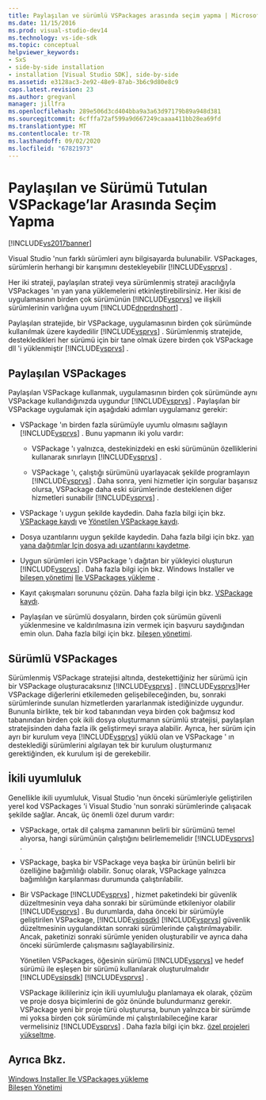 ```yaml
---
title: Paylaşılan ve sürümlü VSPackages arasında seçim yapma | Microsoft Docs
ms.date: 11/15/2016
ms.prod: visual-studio-dev14
ms.technology: vs-ide-sdk
ms.topic: conceptual
helpviewer_keywords:
- SxS
- side-by-side installation
- installation [Visual Studio SDK], side-by-side
ms.assetid: e3128ac3-2e92-48e9-87ab-3b6c9d80e8c9
caps.latest.revision: 23
ms.author: gregvanl
manager: jillfra
ms.openlocfilehash: 289e506d3cd404bba9a3a63d97179b89a948d381
ms.sourcegitcommit: 6cfffa72af599a9d667249caaaa411bb28ea69fd
ms.translationtype: MT
ms.contentlocale: tr-TR
ms.lasthandoff: 09/02/2020
ms.locfileid: "67821973"
---
```

# <a name="choosing-between-shared-and-versioned-vspackages"></a>Paylaşılan ve Sürümü Tutulan VSPackage’lar Arasında Seçim Yapma
[!INCLUDE[vs2017banner](../includes/vs2017banner.md)]

Visual Studio 'nun farklı sürümleri aynı bilgisayarda bulunabilir. VSPackages, sürümlerin herhangi bir karışımını destekleyebilir [!INCLUDE[vsprvs](../includes/vsprvs-md.md)] .  
  
 Her iki strateji, paylaşılan strateji veya sürümlenmiş strateji aracılığıyla VSPackages 'ın yan yana yüklemelerini etkinleştirebilirsiniz. Her ikisi de uygulamasının birden çok sürümünün [!INCLUDE[vsprvs](../includes/vsprvs-md.md)] ve ilişkili sürümlerinin varlığına uyum [!INCLUDE[dnprdnshort](../includes/dnprdnshort-md.md)] .  
  
 Paylaşılan stratejide, bir VSPackage, uygulamasının birden çok sürümünde kullanılmak üzere kaydedilir [!INCLUDE[vsprvs](../includes/vsprvs-md.md)] . Sürümlenmiş stratejide, destekledikleri her sürümü için bir tane olmak üzere birden çok VSPackage dll 'i yüklenmiştir [!INCLUDE[vsprvs](../includes/vsprvs-md.md)] .  
  
## <a name="shared-vspackages"></a>Paylaşılan VSPackages  
 Paylaşılan VSPackage kullanmak, uygulamasının birden çok sürümünde aynı VSPackage kullandığınızda uygundur [!INCLUDE[vsprvs](../includes/vsprvs-md.md)] . Paylaşılan bir VSPackage uygulamak için aşağıdaki adımları uygulamanız gerekir:  
  
- VSPackage 'ın birden fazla sürümüyle uyumlu olmasını sağlayın [!INCLUDE[vsprvs](../includes/vsprvs-md.md)] . Bunu yapmanın iki yolu vardır:  
  
  - VSPackage 'ı yalnızca, destekinizdeki en eski sürümünün özelliklerini kullanarak sınırlayın [!INCLUDE[vsprvs](../includes/vsprvs-md.md)] .  

  - VSPackage 'ı, çalıştığı sürümünü uyarlayacak şekilde programlayın [!INCLUDE[vsprvs](../includes/vsprvs-md.md)] . Daha sonra, yeni hizmetler için sorgular başarısız olursa, VSPackage daha eski sürümlerinde desteklenen diğer hizmetleri sunabilir [!INCLUDE[vsprvs](../includes/vsprvs-md.md)] .  
  
- VSPackage 'ı uygun şekilde kaydedin. Daha fazla bilgi için bkz. [VSPackage kaydı](../extensibility/internals/vspackage-registration.md) ve [Yönetilen VSPackage kaydı](https://msdn.microsoft.com/f69e0ea3-6a92-4639-8ca9-4c9c210e58a1).  
  
- Dosya uzantılarını uygun şekilde kaydedin. Daha fazla bilgi için bkz. [yan yana dağıtımlar Için dosya adı uzantılarını kaydetme](../extensibility/registering-file-name-extensions-for-side-by-side-deployments.md).  
  
- Uygun sürümleri için VSPackage 'ı dağıtan bir yükleyici oluşturun [!INCLUDE[vsprvs](../includes/vsprvs-md.md)] . Daha fazla bilgi için bkz. Windows Installer ve [bileşen yönetimi](../extensibility/internals/component-management.md) [Ile VSPackages yükleme](../extensibility/internals/installing-vspackages-with-windows-installer.md) .  
  
- Kayıt çakışmaları sorununu çözün. Daha fazla bilgi için bkz. [VSPackage kaydı](../extensibility/internals/vspackage-registration.md).  
  
- Paylaşılan ve sürümlü dosyaların, birden çok sürümün güvenli yüklenmesine ve kaldırılmasına izin vermek için başvuru saydığından emin olun. Daha fazla bilgi için bkz. [bileşen yönetimi](../extensibility/internals/component-management.md).  
  
## <a name="versioned-vspackages"></a>Sürümlü VSPackages  
 Sürümlenmiş VSPackage stratejisi altında, destekettiğiniz her sürümü için bir VSPackage oluşturacaksınız [!INCLUDE[vsprvs](../includes/vsprvs-md.md)] . [!INCLUDE[vsprvs](../includes/vsprvs-md.md)]Her VSPackage diğerlerini etkilemeden gelişebileceğinden, bu, sonraki sürümlerinde sunulan hizmetlerden yararlanmak istediğinizde uygundur. Bununla birlikte, tek bir kod tabanından veya birden çok bağımsız kod tabanından birden çok ikili dosya oluşturmanın sürümlü stratejisi, paylaşılan stratejisinden daha fazla ilk geliştirmeyi sıraya alabilir. Ayrıca, her sürüm için ayrı bir kurulum veya [!INCLUDE[vsprvs](../includes/vsprvs-md.md)] yüklü olan ve VSPackage ' ın desteklediği sürümlerini algılayan tek bir kurulum oluşturmanız gerektiğinden, ek kurulum işi de gerekebilir.  
  
## <a name="binary-compatibility"></a>İkili uyumluluk  
 Genellikle ikili uyumluluk, Visual Studio 'nun önceki sürümleriyle geliştirilen yerel kod VSPackages 'i Visual Studio 'nun sonraki sürümlerinde çalışacak şekilde sağlar. Ancak, üç önemli özel durum vardır:  
  
- VSPackage, ortak dil çalışma zamanının belirli bir sürümünü temel alıyorsa, hangi sürümünün çalıştığını belirlememelidir [!INCLUDE[vsprvs](../includes/vsprvs-md.md)] .  
  
- VSPackage, başka bir VSPackage veya başka bir ürünün belirli bir özelliğine bağımlılığı olabilir. Sonuç olarak, VSPackage yalnızca bağımlılığın karşılanması durumunda çalıştırılabilir.  
  
- Bir VSPackage [!INCLUDE[vsprvs](../includes/vsprvs-md.md)] , hizmet paketindeki bir güvenlik düzeltmesinin veya daha sonraki bir sürümünde etkileniyor olabilir [!INCLUDE[vsprvs](../includes/vsprvs-md.md)] . Bu durumlarda, daha önceki bir sürümüyle geliştirilen VSPackage, [!INCLUDE[vsipsdk](../includes/vsipsdk-md.md)] [!INCLUDE[vsprvs](../includes/vsprvs-md.md)] güvenlik düzeltmesinin uygulandıktan sonraki sürümlerinde çalıştırılmayabilir. Ancak, paketinizi sonraki sürümle yeniden oluşturabilir ve ayrıca daha önceki sürümlerde çalışmasını sağlayabilirsiniz.  
  
  Yönetilen VSPackages, öğesinin sürümü [!INCLUDE[vsprvs](../includes/vsprvs-md.md)] ve hedef sürümü ile eşleşen bir sürümü kullanılarak oluşturulmalıdır [!INCLUDE[vsipsdk](../includes/vsipsdk-md.md)] [!INCLUDE[vsprvs](../includes/vsprvs-md.md)] .  
  
  VSPackage ikilileriniz için ikili uyumluluğu planlamaya ek olarak, çözüm ve proje dosya biçimlerini de göz önünde bulundurmanız gerekir. VSPackage yeni bir proje türü oluşturursa, bunun yalnızca bir sürümde mi yoksa birden çok sürümünde mi çalıştırılabileceğine karar vermelisiniz [!INCLUDE[vsprvs](../includes/vsprvs-md.md)] . Daha fazla bilgi için bkz. [özel projeleri yükseltme](../misc/upgrading-custom-projects.md).  
  
## <a name="see-also"></a>Ayrıca Bkz.  
 [Windows Installer Ile VSPackages yükleme](../extensibility/internals/installing-vspackages-with-windows-installer.md)   
 [Bileşen Yönetimi](../extensibility/internals/component-management.md)
